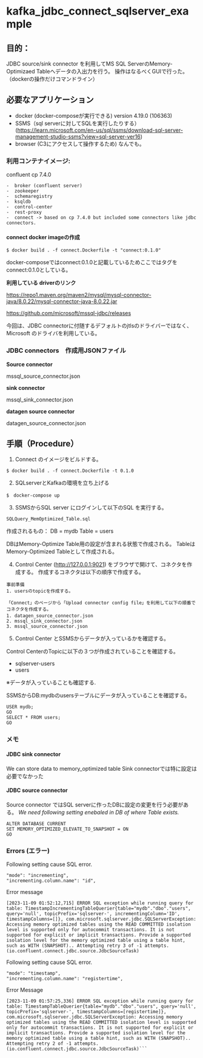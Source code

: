# kafka_jdbc_connect_sqlserver_example

## 目的：
JDBC source/sink connector を利用してMS SQL ServerのMemory-Optimizaed Tableへデータの入出力を行う。
操作はなるべくGUIで行った。（dockerの操作だけコマンドライン）

## 必要なアプリケーション

- docker (docker-composeが実行できる)  version 4.19.0 (106363)
- SSMS（sql serverに対してSQLを実行したりする）
  (https://learn.microsoft.com/en-us/sql/ssms/download-sql-server-management-studio-ssms?view=sql-server-ver16)
- browser (C3にアクセスして操作するため) なんでも。


### 利用コンテナイメージ:

confluent cp 7.4.0

	-  broker (confluent server)
	-  zookeeper
	-  schemaregistry
	-  ksqldb
	-  control-center
	-  rest-proxy
	-  connect -> based on cp 7.4.0 but included some connectors like jdbc connectors.


#### connect docker imageの作成

```
$ docker build . -f connect.Dockerfile -t "connect:0.1.0"
```
docker-composeではconnect:0.1.0と記載しているためここではタグをconnect:0.1.0としている。


**利用している driverのリンク**

https://repo1.maven.org/maven2/mysql/mysql-connector-java/8.0.22/mysql-connector-java-8.0.22.jar

https://github.com/microsoft/mssql-jdbc/releases

今回は、JDBC connectorに付随するデフォルトのjtlsのドライバーではなく、　Microsoft のドライバを利用している。



### JDBC connectors　作成用JSONファイル

**Source connector**

mssql_source_connector.json


**sink connector**

mssql_sink_connector.json


**datagen source connector**

datagen_source_connector.json



## 手順（Procedure）

1. Connect のイメージをビルドする。
```
$ docker build . -f connect.Dockerfile -t 0.1.0
```

2. SQLserverとKafkaの環境を立ち上げる
```
$　docker-compose up 
```

3. SSMSからSQL server にログインして以下のSQL を実行する。
```
SQLQuery_MemOptimized_Table.sql
```

作成されるもの：
	DB    = mydb
	Table = users

DBはMemory-Optimize Table用の設定が含まれる状態で作成される。
TableはMemory-Optimized Tableとして作成される。


4. Control Center (http://127.0.0.1:9021) をブラウザで開けて、コネクタを作成する。
作成するコネクタは以下の順序で作成する。

```
事前準備
1. usersのtopicを作成する。

「Connect」のページから「Upload connector config file」を利用して以下の順番でコネクタを作成する。
1. datagen_source_connector.json　
2. mssql_sink_connector.json
3. mssql_source_connector.json
```

5. Control Center とSSMSからデータが入っているかを確認する。

Control CenterのTopicに以下の３つが作成されていることを確認する。
- sqlserver-users
- users	

※データが入っていることも確認する.


SSMSからDB:mydbのusersテーブルにデータが入っていることを確認する。
```
USER mydb;
GO
SELECT * FROM users;
GO
```


### メモ

#### JDBC sink connector

We can store data to memory_optimized table
Sink connectorでは特に設定は必要でなかった


#### JDBC source connector

Source connector ではSQL serverに作ったDBに設定の変更を行う必要がある。
*We need following setting enebaled in DB of where Table exists.*

```
ALTER DATABASE CURRENT 
SET MEMORY_OPTIMIZED_ELEVATE_TO_SNAPSHOT = ON
GO
```


### Errors (エラー)

Following setting cause SQL error.
```
"mode": "incrementing",
"incrementing.column.name": "id",
```

Error message
```
[2023-11-09 01:52:12,715] ERROR SQL exception while running query for table: TimestampIncrementingTableQuerier{table="mydb"."dbo"."users", query='null', topicPrefix='sqlserver-', incrementingColumn='ID', timestampColumns=[]}, com.microsoft.sqlserver.jdbc.SQLServerException: Accessing memory optimized tables using the READ COMMITTED isolation level is supported only for autocommit transactions. It is not supported for explicit or implicit transactions. Provide a supported isolation level for the memory optimized table using a table hint, such as WITH (SNAPSHOT).. Attempting retry 3 of -1 attempts. (io.confluent.connect.jdbc.source.JdbcSourceTask)
```

Following setting cause SQL error.
```
"mode": "timestamp",
"incrementing.column.name": "registertime",
```

Error Message
```
[2023-11-09 01:57:25,336] ERROR SQL exception while running query for table: TimestampTableQuerier{table="mydb"."dbo"."users", query='null', topicPrefix='sqlserver-', timestampColumns=[registertime]}, com.microsoft.sqlserver.jdbc.SQLServerException: Accessing memory optimized tables using the READ COMMITTED isolation level is supported only for autocommit transactions. It is not supported for explicit or implicit transactions. Provide a supported isolation level for the memory optimized table using a table hint, such as WITH (SNAPSHOT).. Attempting retry 2 of -1 attempts. (io.confluent.connect.jdbc.source.JdbcSourceTask)```
```




